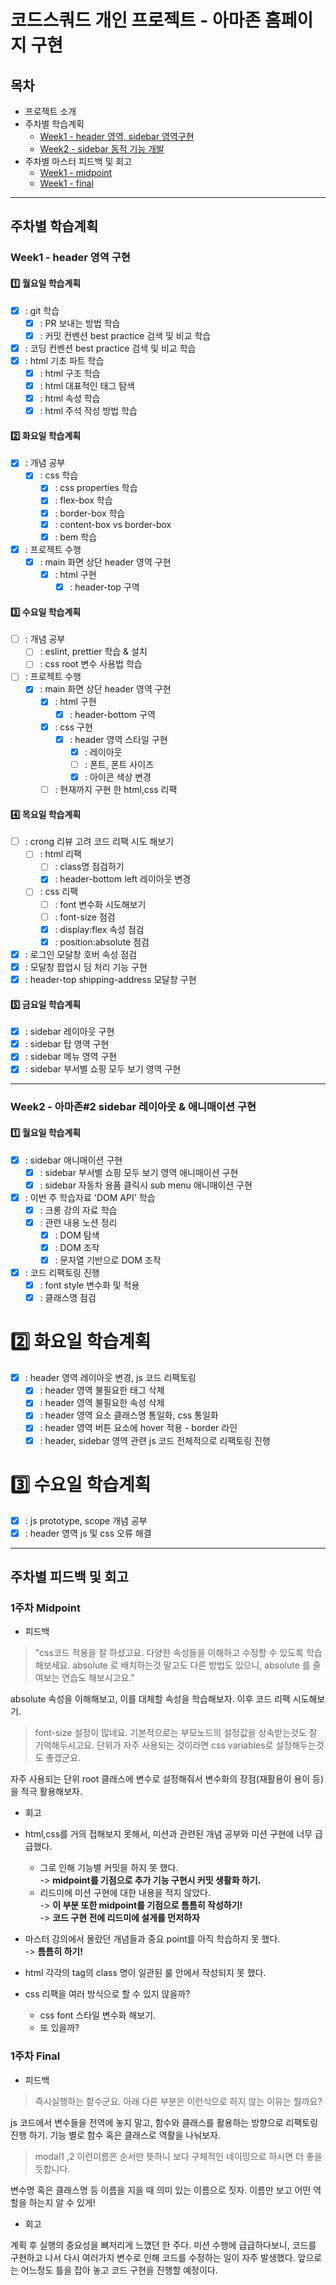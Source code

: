 # 코드스쿼드 개인 프로젝트 - 아마존 홈페이지 구현

## 목차

- 프로젝트 소개
- 주차별 학습계획
  - [Week1 - header 영역, sidebar 영역구현](#week1---header-영역-구현)
  - [Week2 - sidebar 동적 기능 개발](#week2---아마존2-sidebar-레이아웃--애니매이션-구현)
- 주차별 마스터 피드백 및 회고
  - [Week1 - midpoint](#1주차-midpoint)
  - [Week1 - final](#1주차-final)

---

## 주차별 학습계획

### Week1 - header 영역 구현

#### :one: 월요일 학습계획

- [x] : git 학습
  - [x] : PR 보내는 방법 학습
  - [x] : 커밋 컨벤션 best practice 검색 및 비교 학습
- [x] : 코딩 컨벤션 best practice 검색 및 비교 학습
- [x] : html 기초 파트 학습
  - [x] : html 구조 학습
  - [x] : html 대표적인 태그 탐색
  - [x] : html 속성 학습
  - [x] : html 주석 작성 방법 학습

#### :two: 화요일 학습계획

- [x] : 개념 공부
  - [x] : css 학습
    - [x] : css properties 학습
    - [x] : flex-box 학습
    - [x] : border-box 학습
    - [x] : content-box vs border-box
    - [x] : bem 학습
- [x] : 프로젝트 수행
  - [x] : main 화면 상단 header 영역 구현
    - [x] : html 구현
      - [x] : header-top 구역

#### :three: 수요일 학습계획

- [ ] : 개념 공부
  - [ ] : eslint, prettier 학습 & 설치
  - [ ] : css root 변수 사용법 학습
- [ ] : 프로젝트 수행 
  - [x] : main 화면 상단 header 영역 구현
    - [x] : html 구현
      - [x] : header-bottom 구역
    - [x] : css 구현
      - [x] : header 영역 스타일 구현
        - [x] : 레이아웃
        - [ ] : 폰트, 폰트 사이즈
        - [x] : 아이콘 색상 변경 
    - [ ] : 현재까지 구현 한 html,css 리팩

#### :four: 목요일 학습계획

- [ ] : crong 리뷰 고려 코드 리팩 시도 해보기
  - [ ] : html 리팩
    - [ ] : class명 점검하기
    - [x] : header-bottom left 레이아웃 변경 
  - [ ] : css 리팩
    - [ ] : font 변수화 시도해보기
    - [ ] : font-size 점검
    - [x] : display:flex 속성 점검
    - [x] : position:absolute 점검
- [x] : 로그인 모달창 호버 속성 점검
- [x] : 모달창 팝업시 딤 처리 기능 구현
- [x] : header-top shipping-address 모달창 구현

#### :five: 금요일 학습계획

- [x] : sidebar 레이아웃 구현
 - [x] : sidebar 탑 영역 구현
 - [x] : sidebar 메뉴 영역 구현
 - [x] : sidebar 부서별 쇼핑 모두 보기 영역 구현

--- 

### Week2 - 아마존#2 sidebar 레이아웃 & 애니매이션 구현

#### :one: 월요일 학습계획

- [x] : sidebar 애니매이션 구현
  - [x] : sidebar 부서별 쇼핑 모두 보기 영역 애니매이션 구현
  - [x] : sidebar 자동차 용품 클릭시 sub menu 애니매이션 구현
- [x] : 이번 주 학습자료 'DOM API' 학습
  - [x] : 크롱 강의 자료 학습
  - [x] : 관련 내용 노션 정리
    - [x] : DOM 탐색
    - [x] : DOM 조작
    - [x] : 문자열 기반으로 DOM 조작
- [x] : 코드 리팩토링 진행
  - [x] : font style 변수화 및 적용
  - [x] : 클래스명 점검

# :two: 화요일 학습계획 

- [x] : header 영역 레이아웃 변경, js 코드 리팩토링
  - [x] : header 영역 불필요한 태그 삭제
  - [x] : header 영역 불필요한 속성 삭제
  - [x] :  header 영역 요소 클래스명 통일화, css 통일화
  - [x] : header 영역 버튼 요소에 hover 적용 - border 라인
  - [x] : header, sidebar 영역 관련 js 코드 전체적으로 리팩토링 진행

# :three: 수요일 학습계획 

- [x] : js prototype, scope 개념 공부
- [x] : header 영역 js 및 css 오류 해결

---

## 주차별 피드백 및 회고

### 1주차 Midpoint

- 피드백

> "css코드 적용을 잘 하셨고요. 다양한 속성들을 이해하고 수정할 수 있도록 학습해보세요. absolute 로 배치하는것 말고도 다른 방법도 있으니, absolute 를 줄여보는 연습도 해보시고요."

absolute 속성을 이해해보고, 이를 대체할 속성을 학습해보자. 이후 코드 리팩 시도해보기.

> font-size 설정이 많네요. 기본적으로는 부모노드의 설정값을 상속받는것도 잘 기억해두시고요. 단위가 자주 사용되는 것이라면 css variables로 설정해두는것도 좋겠군요.

자주 사용되는 단위 root 클래스에 변수로 설정해줘서 변수화의 장점(재활용이 용이 등)을 적극 활용해보자.

- 회고

- html,css를 거의 접해보지 못해서, 미션과 관련된 개념 공부와 미션 구현에 너무 급급했다.
  - 그로 인해 기능별 커밋을 하지 못 했다.  
    -> **midpoint를 기점으로 추가 기능 구현시 커밋 생활화 하기.**
  - 리드미에 미션 구현에 대한 내용을 적지 않았다.  
    -> **이 부분 또한 midpoint를  기점으로 틈틈히 작성하기!**  
    -> **코드 구현 전에 리드미에 설게를 먼저하자**
- 마스터 강의에서 몰랐던 개념들과 중요 point를 아직 학습하지 못 했다.  
  -> **틈틈히 하기!**
- html 각각의 tag의 class 명이 일관된 룰 안에서 작성되지 못 했다.
- css 리팩을 여러 방식으로 할 수 있지 않을까?
  - css font 스타일 변수화 해보기.
  - 또 있을까?

### 1주차 Final

- 피드백 

> 즉시실행하는 함수군요. 아래 다른 부분은 이런식으로 하지 않는 이유는 뭘까요?

js 코드에서 변수들을 전역에 놓지 말고, 함수와 클래스를 활용하는 방향으로 리팩토링 진행 하기. 기능 별로 함수 혹은 클래스로 역활을 나눠보자.

> modal1 ,2 이런이름은 순서만 뜻하니 보다 구체적인 네이밍으로 하시면 더 좋을듯합니다.

변수명 혹은 클래스명 등 이름을 지을 때 의미 있는 이름으로 짓자. 이름만 보고 어떤 역할을 하는지 알 수 있게!

- 회고

계획 후 실행의 중요성을 뼈저리게 느꼈던 한 주다. 미션 수행에 급급하다보니, 코드를 구현하고 나서 다시 여러가지 변수로 인해 코드를 수정하는 일이 자주 발생했다. 앞으로는 어느정도 틀을 잡아 놓고 코드 구현을 진행할 예정이다.
